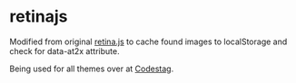 # retinajs

Modified from original [retina.js](https://github.com/imulus/retinajs/) to cache found images to localStorage and check for data-at2x attribute.

Being used for all themes over at [Codestag](http://codestag.com).
